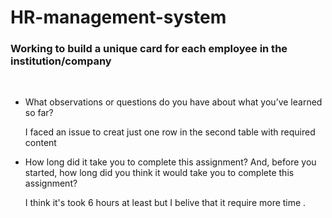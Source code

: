 # HR-management-system
### Working to build a unique card for each employee in the institution/company

<br>

* What observations or questions do you have about what you’ve learned so far?

  I faced an issue to creat just one row in the second table with required content


* How long did it take you to complete this assignment? And, before you started, how long did you think it would take you to complete this assignment?

  I think it's took 6 hours at least but I belive that it require more time .

